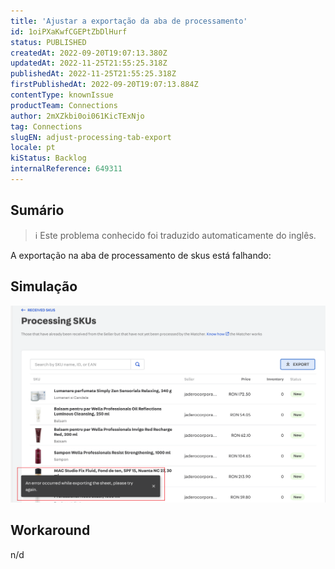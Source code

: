 ```yaml
---
title: 'Ajustar a exportação da aba de processamento'
id: 1oiPXaKwfCGEPtZbDlHurf
status: PUBLISHED
createdAt: 2022-09-20T19:07:13.380Z
updatedAt: 2022-11-25T21:55:25.318Z
publishedAt: 2022-11-25T21:55:25.318Z
firstPublishedAt: 2022-09-20T19:07:13.884Z
contentType: knownIssue
productTeam: Connections
author: 2mXZkbi0oi061KicTExNjo
tag: Connections
slugEN: adjust-processing-tab-export
locale: pt
kiStatus: Backlog
internalReference: 649311
---
```


## Sumário

>ℹ️ Este problema conhecido foi traduzido automaticamente do inglês.


A exportação na aba de processamento de skus está falhando:



## Simulação



 ![](https://raw.githubusercontent.com/vtexdocs/known-issues/refs/heads/main/docs/pt/known-issues/Connections/ajustar-a-exportacao-da-aba-de-processamento_1.png)



## Workaround


n/d

